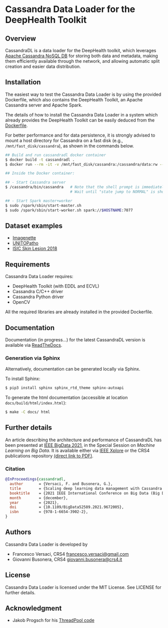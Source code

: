 # Cassandra Data Loader for the DeepHealth Toolkit

## Overview

CassandraDL is a data loader for the DeepHealth toolkit, which
leverages [Apache Cassandra NoSQL DB](https://cassandra.apache.org/)
for storing both data and metadata, making them efficiently available
through the network, and allowing automatic split creation and easier
data distribution.

## Installation

The easiest way to test the Cassandra Data Loader is by using the
provided Dockerfile, which also contains the DeepHealth Toolkit, an
Apache Cassandra server and Apache Spark.

The details of how to install the Cassandra Data Loader in a system
which already provides the DeepHealth Toolkit can be easily deduced
from the [Dockerfile](Dockerfile).

For better performance and for data persistence, it is strongly
advised to mount a host directory for Cassandra on a fast disk (e.g.,
`/mnt/fast_disk/cassandra`), as shown in the commands below.

```bash
## Build and run cassandradl docker container
$ docker build -t cassandradl .
$ docker run --rm -it -v /mnt/fast_disk/cassandra:/cassandra/data:rw --cap-add=sys_nice cassandradl

## Inside the Docker container:

## - Start Cassandra server
$ /cassandra/bin/cassandra   # Note that the shell prompt is immediately returned
                             # Wait until "state jump to NORMAL" is shown (about 1 minute)

## - Start Spark master+worker
$ sudo /spark/sbin/start-master.sh
$ sudo /spark/sbin/start-worker.sh spark://$HOSTNAME:7077
```

## Dataset examples

- [Imagenette](examples/imagenette/)
- [UNITOPatho](examples/unitopatho/)
- [ISIC Skin Lesion 2018](examples/isic_2018/)

## Requirements

Cassandra Data Loader requires:
- DeepHealth Toolkit (with EDDL and ECVL)
- Cassandra C/C++ driver
- Cassandra Python driver
- OpenCV

All the required libraries are already installed in the provided
Dockerfile.

## Documentation

Documentation (in progress...) for the latest CassandraDL version is
available via
[ReadTheDocs](https://cassandradl.readthedocs.io/en/latest/).

### Generation via Sphinx

Alternatively, documentation can be generated locally via Sphinx.

To install Sphinx:
```bash
$ pip3 install sphinx sphinx_rtd_theme sphinx-autoapi
```

To generate the html documentation (accessible at location `docs/build/html/index.html`):
```bash
$ make -C docs/ html
```

## Further details

An article describing the architecture and performance of CassandraDL
has been presented at [IEEE BigData
2021](http://bigdataieee.org/BigData2021/), in the Special Session on
*Machine Learning on Big Data*. It is available either via
[IEEE Xplore](https://ieeexplore.ieee.org/document/9672005) or
the CRS4 publications repository [(direct link to
PDF)](http://publications.crs4.it/pubdocs/2021/VB21/cassandra-ml.pdf).

### Citation

```bibtex
@InProceedings{cassandradl,
  author       = {Versaci, F. and Busonera, G.},
  title        = {Scaling deep learning data management with Cassandra DB},
  booktitle    = {2021 IEEE International Conference on Big Data (Big Data)},
  month        = {december},
  year         = {2021},
  doi          = {10.1109/BigData52589.2021.9672005},
  isbn         = {978-1-6654-3902-2},
}
```

## Authors

Cassandra Data Loader is developed by
  * Francesco Versaci, CRS4 <francesco.versaci@gmail.com>
  * Giovanni Busonera, CRS4 <giovanni.busonera@crs4.it>

## License

Cassandra Data Loader is licensed under the MIT License.
See LICENSE for further details.

## Acknowledgment

- Jakob Progsch for his [ThreadPool code](https://github.com/progschj/ThreadPool)
